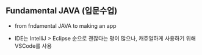 ## Fundamental JAVA (입문수업)

- from fndamental JAVA to making an app

- IDE는 IntelliJ > Eclipse 순으로 괜찮다는 평이 많으나, 캐쥬얼하게 사용하기 위해 VSCode를 사용
